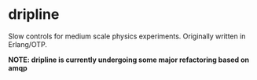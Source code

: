 dripline
========

Slow controls for medium scale physics experiments. Originally written in Erlang/OTP.

**NOTE: dripline is currently undergoing some major refactoring based on amqp**
